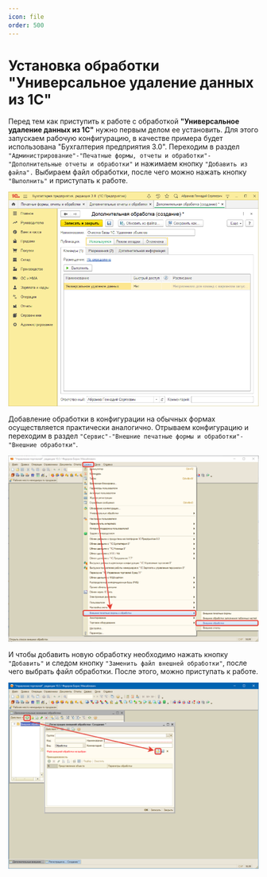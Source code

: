 ```yaml
---
icon: file
order: 500
---
```


# Установка обработки "Универсальное удаление данных из 1С"

Перед тем как приступить к работе с обработкой **"Универсальное удаление данных из 1С"** нужно первым делом ее установить. Для этого запускаем рабочую конфигурацию, в качестве примера будет использована "Бухгалтерия предприятия 3.0". Переходим в раздел `"Администрирование"-"Печатные формы, отчеты и обработки"-"Дополнительные отчеты и обработки"` и нажимаем кнопку `"Добавить из файла".` Выбираем файл обработки, после чего можно нажать кнопку `"Выполнить"` и приступать к работе.

![Дополнительная обработка](static/01_УстановкаОбработки.png)

Добавление обработки в конфигурации на обычных формах осуществляется практически аналогично. Отрываем конфигурацию и переходим в раздел `"Сервис"-"Внешние печатные формы и обработки"-"Внешние обработки"`.

![Дополнительная обработка для обычных форм](static/02_УстановкаОбработки.png)

И чтобы добавить новую обработку необходимо нажать кнопку `"Добавить"` и следом кнопку `"Заменить файл внешней обработки"`, после чего выбрать файл обработки. После этого, можно приступать к работе.

![Дополнительная обработка для обычных форм](static/03_УстановкаОбработки.png)